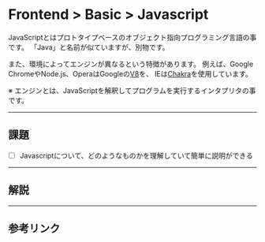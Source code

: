 # Frontend > Basic > Javascript

JavaScriptとはプロトタイプベースのオブジェクト指向プログラミング言語の事です。
「Java」と名前が似ていますが、別物です。

また、環境によってエンジンが異なるという特徴があります。
例えば、Google ChromeやNode.js、OperaはGoogleの[V8](https://github.com/v8/v8)を、
IEは[Chakra](https://github.com/Microsoft/ChakraCore)を使用しています。

※ エンジンとは、JavaScriptを解釈してプログラムを実行するインタプリタの事です。

---

## 課題

- [ ] Javascriptについて、どのようなものかを理解していて簡単に説明ができる

---

## 解説

---

## 参考リンク

